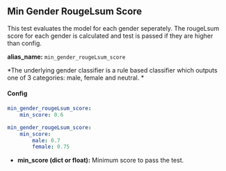
<div class="h3-box" markdown="1">

## Min Gender RougeLsum Score

This test evaluates the model for each gender seperately. The rougeLsum score for each gender is calculated and test is passed if they are higher than config.

**alias_name:** `min_gender_rougeLsum_score`

<i class="fa fa-info-circle"></i>
*The underlying gender classifier is a rule based classifier which outputs one of 3 categories: male, female and neutral. *

</div><div class="h3-box" markdown="1">

#### Config
```yaml
min_gender_rougeLsum_score:
    min_score: 0.6
```
```yaml
min_gender_rougeLsum_score:
    min_score:
        male: 0.7
        female: 0.75
```
- **min_score (dict or float):** Minimum score to pass the test.
<!-- #### Examples -->


</div>